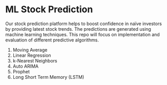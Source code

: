 # ML Stock Prediction

Our stock prediction platform helps to boost confidence in naïve investors by providing latest stock trends. The predictions are generated using machine learning techniques. This repo will focus on implementation and evaluation of different predictive algorithms. 
1.	Moving Average
2.	Linear Regression
3.	k-Nearest Neighbors
4.	Auto ARIMA
5.	Prophet
6.	Long Short Term Memory (LSTM)

